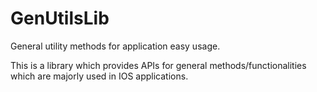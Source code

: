 # GenUtilsLib
General utility methods for application easy usage.

This is a library which provides APIs for general methods/functionalities which are majorly used in IOS applications.
